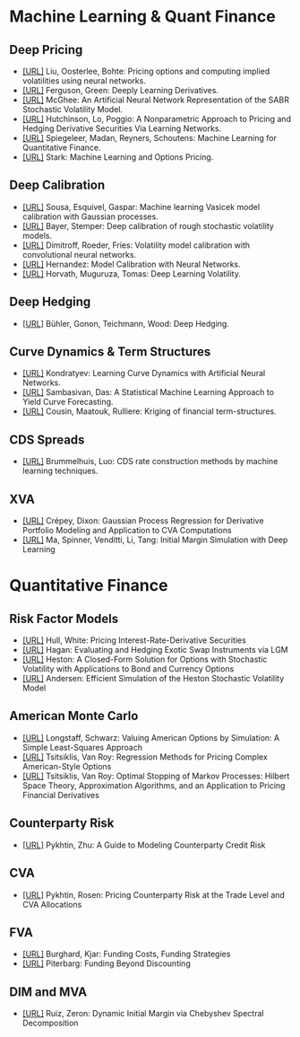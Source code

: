 # Machine Learning & Quant Finance

## Deep Pricing
* [[URL]](https://arxiv.org/abs/1901.08943) Liu, Oosterlee, Bohte: Pricing options and computing implied volatilities using neural networks.
* [[URL]](https://arxiv.org/abs/1809.02233) Ferguson, Green: Deeply Learning Derivatives.
* [[URL]](https://ssrn.com/abstract=3288882) McGhee: An Artificial Neural Network Representation of the SABR Stochastic Volatility Model.
* [[URL]](https://ssrn.com/abstract=236673) Hutchinson, Lo, Poggio: A Nonparametric Approach to Pricing and Hedging Derivative Securities Via Learning Networks.
* [[URL]](https://ssrn.com/abstract=3191050) Spiegeleer, Madan, Reyners, Schoutens: Machine Learning for Quantitative Finance.
* [[URL]](https://aaltodoc.aalto.fi/handle/123456789/30398) Stark: Machine Learning and Options Pricing.

## Deep Calibration
* [[URL]](https://www.researchgate.net/publication/220505020_Machine_Learning_Vasicek_Model_Calibration_with_Gaussian_Processes) Sousa, Esquivel, Gaspar: Machine learning Vasicek model calibration with Gaussian processes. 
* [[URL]](https://arxiv.org/abs/1810.03399) Bayer, Stemper: Deep calibration of rough stochastic volatility models. 
* [[URL]](https://ssrn.com/abstract=3252432) Dimitroff, Roeder, Fries: Volatility model calibration with convolutional neural networks.
* [[URL]](http://ssrn.com/abstract=2812140) Hernandez: Model Calibration with Neural Networks.
* [[URL]](https://arxiv.org/abs/1901.09647) Horvath, Muguruza, Tomas: Deep Learning Volatility.

## Deep Hedging
* [[URL]](https://arxiv.org/abs/1802.03042) Bühler, Gonon, Teichmann, Wood: Deep Hedging.

## Curve Dynamics & Term Structures
* [[URL]](https://ssrn.com/abstract=3041232) Kondratyev: Learning Curve Dynamics with Artificial Neural Networks.
* [[URL]](https://arxiv.org/abs/1703.01536) Sambasivan, Das: A Statistical Machine Learning Approach to Yield Curve Forecasting.
* [[URL]](https://arxiv.org/abs/1604.02237) Cousin, Maatouk, Rulliere: Kriging of financial term-structures.

## CDS Spreads
* [[URL]](https://arxiv.org/abs/1705.06899) Brummelhuis, Luo: CDS rate construction methods by machine learning techniques.

## XVA
* [[URL]](https://arxiv.org/abs/1901.11081) Crépey, Dixon: Gaussian Process Regression for Derivative Portfolio Modeling and Application to CVA Computations 
* [[URL]](https://ssrn.com/abstract=3357626) Ma, Spinner, Venditti, Li, Tang: Initial Margin Simulation with Deep Learning


# Quantitative Finance

## Risk Factor Models
* [[URL]](https://doi.org/10.1093/rfs/3.4.573) Hull, White: Pricing Interest-Rate-Derivative Securities
* [[URL]](https://www.scribd.com/doc/198899911/Evaluating-and-Hedging-Exotic-Swap-Instruments-via-LGM) Hagan: Evaluating and Hedging Exotic Swap Instruments via LGM
* [[URL]](https://doi.org/10.1093/rfs/6.2.327) Heston: A Closed-Form Solution for Options with Stochastic Volatility with Applications to Bond and Currency Options
* [[URL]](https://ssrn.com/abstract=946405) Andersen: Efficient Simulation of the Heston Stochastic Volatility Model

## American Monte Carlo
* [[URL]](https://escholarship.org/uc/item/43n1k4jb) Longstaff, Schwarz: Valuing American Options by Simulation: A Simple Least-Squares Approach
* [[URL]](https://www.mit.edu/~jnt/Papers/J086-01-bvr-options.pdf) Tsitsiklis, Van Roy: Regression Methods for Pricing Complex American-Style Options
* [[URL]](https://www.mit.edu/~jnt/Papers/J074-99-bvr-stop.pdf) Tsitsiklis, Van Roy: Optimal Stopping of Markov Processes: Hilbert Space Theory, Approximation Algorithms, and an Application to Pricing Financial Derivatives

## Counterparty Risk
* [[URL]](https://ssrn.com/abstract=1032522) Pykhtin, Zhu: A Guide to Modeling Counterparty Credit Risk

## CVA
* [[URL]](https://ssrn.com/abstract=1782063) Pykhtin, Rosen: Pricing Counterparty Risk at the Trade Level and CVA Allocations

## FVA
* [[URL]](https://ssrn.com/abstract=2027195) Burghard, Kjar: Funding Costs, Funding Strategies
* [[URL]](https://www.risk.net/derivatives/1589992/funding-beyond-discounting-collateral-agreements-and-derivatives-pricing) Piterbarg: Funding Beyond Discounting

## DIM and MVA
* [[URL]](https://arxiv.org/abs/1808.08221) Ruiz, Zeron: Dynamic Initial Margin via Chebyshev Spectral Decomposition
